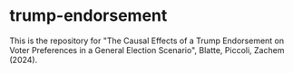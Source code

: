 # trump-endorsement
This is the repository for "The Causal Effects of a Trump Endorsement on Voter Preferences in a General Election Scenario", Blatte, Piccoli, Zachem (2024).

